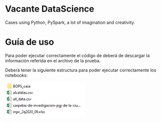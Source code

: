 # Vacante DataScience
Cases using Python, PySpark, a lot of imagination and creativity.

# Guía de uso

Para poder ejecutar correctamente el código de deberá de descargar la información referida en el archivo de la prueba.

Deberá tener la siguiente estructura para poder ejecutar correctamente los notebooks:

![FIles](./images/captura.png)
